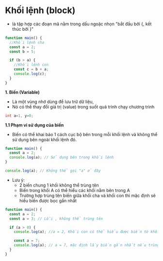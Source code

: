 # Khối lệnh (block)

- là tập hợp các đoạn mã nằm trong dấu ngoặc nhọn "bắt đầu bởi {, kết thúc bởi }"

```js
function main() {
  //Khối lệnh cha
  const a = 2;
  const b = 5;

  if (b > a) {
    //Khối lệnh con
    const c = b + a;
    console.log(c);
  }
}
```

**1. Biến (Variable)**

- Là một vùng nhớ dùng để lưu trữ dữ liệu,
- Nó có thể thay đổi giá trị (value) trong suốt quá trình chạy chương trình

```c
int a=1, y=0;
```

**1.1 Phạm vi sử dụng của biến**

- Biến có thể khai báo 1 cách cục bộ bên trong mỗi khối lệnh và không thể sử dụng bên ngoài khối lệnh đó.

```js
function main() {
  const a = 2;
  console.log(a); // Sử dụng bên trong khối lệnh
}

console.log(a); // Không thể gọi "a" ở đây
```

- Lưu ý:
  - 2 biến chung 1 khối không thể trùng tên
  - Biến trong khối A có thể hiểu các khối nằm bên trong A
  - Trường hợp trùng tên biến giữa khối cha và khối con thì mặc định sẽ hiểu biến được bọc gần nhất

```js
function main() {
  const a = 2;
  const a = 3; // Lỗi , không thể trùng tên

  if (a > 0) {
    console.log(a); //a = 2, Khối con có thể hiểu được biến từ khối cha

    const a = 7;
    console.log(a); // a = 7, mặc định lấy biến gần nhất nếu trùng tên với biến ở khối cha
  }
}
```
